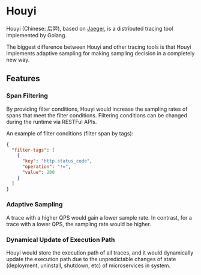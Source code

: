 # Houyi

Houyi (Chinese: 后羿), based on [Jaeger](https://github.com/jaegertracing/jaeger), 
is a distributed tracing tool implemented by Golang. 

The biggest difference between Houyi and other tracing tools is that Houyi implements
 adaptive sampling for making sampling decision in a completely new way.
 
## Features

### Span Filtering

By providing filter conditions, Houyi would increase the sampling rates of spans that meet the filter conditions.
Filtering conditions can be changed during the runtime via RESTFul APIs.

An example of filter conditions (filter span by tags):

```json
{
  "filter-tags": [
    {
      "key": "http.status_code",
      "operation": "!=",
      "value": 200
    }
  ]
}
```

### Adaptive Sampling

A trace with a higher QPS would gain a lower sample rate. 
In contrast, for a trace with a lower QPS, the sampling rate would be higher.

### Dynamical Update of Execution Path

Houyi would store the execution path of all traces, and it would dynamically update the execution path due to 
the unpredictable changes of state (deployment, uninstall, shutdown, etc) of microservices in system.
